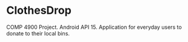 # ClothesDrop
COMP 4900 Project. Android API 15. Application for everyday users to donate to their local bins.
